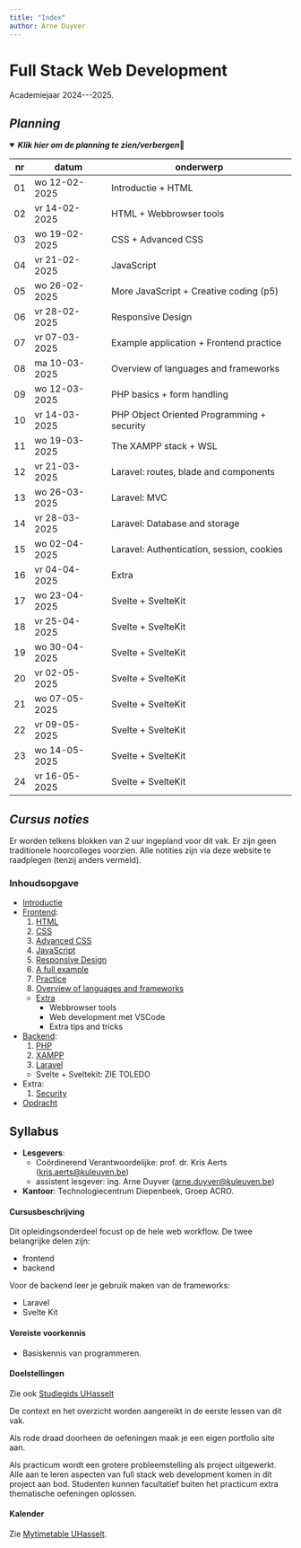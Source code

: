 ```yaml
---
title: "Index"
author: Arne Duyver
---
```


# Full Stack Web Development

Academiejaar 2024---2025.


## _Planning_

<details open>
<summary><i><b>Klik hier om de planning te zien/verbergen</b></i>🔽</summary>
<p>

| nr  | datum         | onderwerp                                  |
|-----|---------------|--------------------------------------------|
| 01  | wo 12-02-2025 | Introductie + HTML                         |
| 02  | vr 14-02-2025 | HTML + Webbrowser tools                    |
| 03  | wo 19-02-2025 | CSS + Advanced CSS                         |
| 04  | vr 21-02-2025 | JavaScript                                 |
| 05  | wo 26-02-2025 | More JavaScript + Creative coding (p5)     |
| 06  | vr 28-02-2025 | Responsive Design                          | 
| 07  | vr 07-03-2025 | Example application + Frontend practice    |
| 08  | ma 10-03-2025 | Overview of languages and frameworks       |
| 09  | wo 12-03-2025 | PHP basics + form handling                 |
| 10  | vr 14-03-2025 | PHP Object Oriented Programming + security |
| 11  | wo 19-03-2025 | The XAMPP stack + WSL                      |
| 12  | vr 21-03-2025 | Laravel: routes, blade and components      |
| 13  | wo 26-03-2025 | Laravel: MVC                               |
| 14  | vr 28-03-2025 | Laravel: Database and storage              |
| 15  | wo 02-04-2025 | Laravel: Authentication, session, cookies  |
| 16  | vr 04-04-2025 | Extra                                      |
| 17  | wo 23-04-2025 | Svelte + SvelteKit                         |
| 18  | vr 25-04-2025 | Svelte + SvelteKit                         |
| 19  | wo 30-04-2025 | Svelte + SvelteKit                         |
| 20  | vr 02-05-2025 | Svelte + SvelteKit                         |
| 21  | wo 07-05-2025 | Svelte + SvelteKit                         |
| 22  | vr 09-05-2025 | Svelte + SvelteKit                         |
| 23  | wo 14-05-2025 | Svelte + SvelteKit                         |
| 24  | vr 16-05-2025 | Svelte + SvelteKit                         |

</p>
</details>

## _Cursus noties_

Er worden telkens blokken van 2 uur ingepland voor dit vak. Er zijn geen traditionele hoorcolleges voorzien. Alle notities zijn via deze website te raadplegen (tenzij anders vermeld).

### Inhoudsopgave

- [Introductie](/introductie)
- [Frontend](/frontend):
    1. [HTML](/frontend/html_basics/) 
    2. [CSS](/frontend/css_basics/)
    3. [Advanced CSS](/frontend/css_advanced!/)
    4. [JavaScript](/frontend/javaScript_basics!/)
    5. [Responsive Design](/frontend/responsive_design!/)
    6. [A full example](/frontend/full_example/)
    7. [Practice](/frontend/practice/)
    8. [Overview of languages and frameworks](/frontend/overview_frameworks/)
    - [Extra](/frontend/extra)
        - Webbrowser tools
        - Web development met VSCode
        - Extra tips and tricks
- [Backend](/backend!/):
    1. [PHP](/backend/php_basics!/)
    2. [XAMPP](/backend/xampp/)
    3. [Laravel](/backend/laravel)
    - Svelte + Sveltekit: ZIE TOLEDO
- Extra:
    1. [Security](/extra/websecurity!/)
- [Opdracht](/Opdracht/)

## Syllabus

- **Lesgevers**:
    + Coördinerend Verantwoordelijke: prof. dr. Kris Aerts ([kris.aerts@kuleuven.be](mailto:kris.aerts@kuleuven.be))
    + assistent lesgever: ing. Arne Duyver ([arne.duyver@kuleuven.be](mailto:arne.duyver@kuleuven.be))
- **Kantoor**: Technologiecentrum Diepenbeek, Groep ACRO. 


#### Cursusbeschrijving

Dit opleidingsonderdeel focust op de hele web workflow. De twee belangrijke delen zijn:

- frontend
- backend

Voor de backend leer je gebruik maken van de frameworks:

- Laravel
- Svelte Kit

#### Vereiste voorkennis

- Basiskennis van programmeren.

#### Doelstellingen

Zie ook [Studiegids UHasselt](https://studiegidswww.uhasselt.be/opleidingsonderdeel.aspx?a=2025&i=4891)
    
De context en het overzicht worden aangereikt in de eerste lessen van dit vak.

Als rode draad doorheen de oefeningen maak je een eigen portfolio site aan.

Als practicum wordt een grotere probleemstelling als project uitgewerkt. Alle aan te leren aspecten van full stack web development komen in dit project aan bod. Studenten kunnen facultatief buiten het practicum extra thematische oefeningen oplossen.


#### Kalender

Zie [Mytimetable UHasselt](https://mytimetable.uhasselt.be/).
